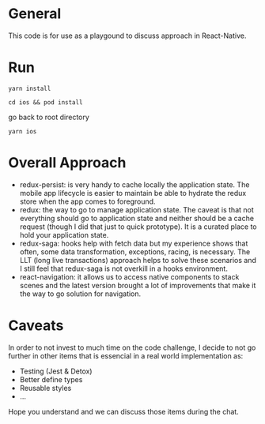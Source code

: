 # General

This code is for use as a playgound to discuss approach in React-Native.

# Run

`yarn install`

`cd ios && pod install`

go back to root directory

`yarn ios`

# Overall Approach

- redux-persist: is very handy to cache locally the application state. The mobile app lifecycle is easier to maintain be able to hydrate the redux store when the app comes to foreground.
- redux: the way to go to manage application state. The caveat is that not everything should go to application state and neither should be a cache request (though I did that just to quick prototype). It is a curated place to hold your application state.
- redux-saga: hooks help with fetch data but my experience shows that often, some data transformation, exceptions, racing, is necessary. The LLT (long live transactions) approach helps to solve these scenarios and I still feel that redux-saga is not overkill in a hooks environment.
- react-navigation: it allows us to access native components to stack scenes and the latest version brought a lot of improvements that make it the way to go solution for navigation.

# Caveats

In order to not invest to much time on the code challenge, I decide to not go further in other items that is essencial in a real world implementation as:

- Testing (Jest & Detox)
- Better define types
- Reusable styles
- ...

Hope you understand and we can discuss those items during the chat.
